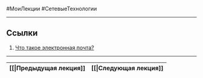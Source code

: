 #МоиЛекции #СетевыеТехнологии 


---
## Ссылки

1. [Что такое электронная почта?](https://www.cloudflare.com/learning/email-security/what-is-email/)

---

| [[\|Предыдущая лекция]] | [[\|Следующая лекция]] |
| ----------------------- | ---------------------- |

